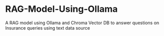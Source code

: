 # RAG-Model-Using-Ollama
A RAG model using Ollama and Chroma Vector DB to answer questions on Insurance queries using text data source
